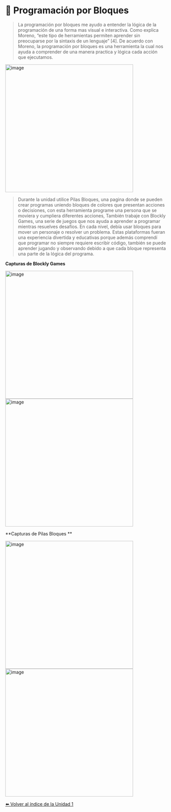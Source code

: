 # 🧱 Programación por Bloques  


>La programación por bloques me ayudo a entender la lógica de la programación de una forma mas visual e interactiva. Como explica Moreno, “este tipo de herramientas permiten aprender sin preocuparse por la sintaxis de un lenguaje” [4]. De acuerdo con Moreno, la programación por bloques es una herramienta la cual nos ayuda a comprender de una manera practica y lógica cada acción que ejecutamos.


<img width="400" height="400" alt="image" src="https://github.com/user-attachments/assets/dcd37dc1-472d-4f71-a46a-a20942cdab48" />

>Durante la unidad utilice Pilas Bloques, una pagina donde se pueden crear programas uniendo bloques de colores que presentan acciones o decisiones, con esta herramienta programe una persona que se moviera y cumpliera diferentes acciones, También trabaje con Blockly Games, una serie de juegos que nos ayuda a aprender a programar mientras resuelves desafíos. En cada nivel, debía usar bloques para mover un personaje o resolver un problema. Estas plataformas fueran una experiencia divertida y educativas porque además comprendí que programar no siempre requiere escribir código, también se puede aprender jugando y observando debido a que cada bloque representa una parte de la lógica del programa.

**Capturas de Blockly Games**

<img width="400" height="400" alt="image" src="https://github.com/user-attachments/assets/b2f5415f-44ff-44f3-b29c-d4c8649b5d9e" />

<img width="400" height="400" alt="image" src="https://github.com/user-attachments/assets/5103e94f-5f87-4bde-a006-b38ebfae0ca0" />

**Capturas de  Pilas Bloques **

<img width="400" height="400" alt="image" src="https://github.com/user-attachments/assets/2198281e-d080-4cd9-b9c2-b9924ef7247c" />

<img width="400" height="400" alt="image" src="https://github.com/user-attachments/assets/ce37dc75-8d4f-4176-bd51-a421943c6628" />

[⬅️ Volver al índice de la Unidad 1](unidad1.md)

